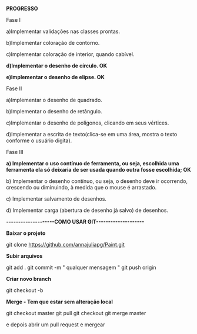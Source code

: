 **PROGRESSO**


Fase I

a)Implementar validações nas classes prontas.

b)Implementar coloração de contorno.

c)Implementar coloração de interior, quando cabível.

**d)Implementar o desenho de círculo. OK**

**e)Implementar o desenho de elipse. OK**


Fase II

a)Implementar o desenho de quadrado.

b)Implementar o desenho de retângulo.

c)Implementar o desenho de polígonos, clicando em seus vértices.

d)Implementar  a  escrita  de  texto(clica-se  em  uma  área,  mostra  o  texto  conforme  o  usuário digita).


Fase III 

**a) Implementar o uso contínuo de ferramenta, ou seja, escolhida uma ferramenta ela só deixaria
de ser usada quando outra fosse escolhida; OK**

b) Implementar o desenho contínuo, ou seja, o desenho deve ir ocorrendo, crescendo ou diminuindo, à medida que o mouse é arrastado.

c) Implementar salvamento de desenhos.

d) Implementar carga (abertura de desenho já salvo) de desenhos.



**--------------------COMO USAR GIT--------------------**

**Baixar o projeto**

git clone https://github.com/annajuliapg/Paint.git

**Subir arquivos**

git add .
git commit -m " qualquer mensagem "
git push origin <branch>


**Criar novo branch**

git checkout -b <branch>


**Merge - Tem que estar sem alteração local**

git checkout master
git pull
git checkout <branch>
git merge master

e depois abrir um pull request e mergear
